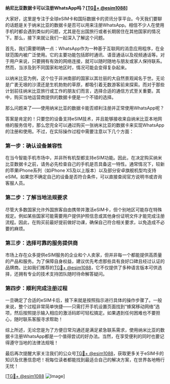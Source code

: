 **纳尼比亚数据卡可以注册WhatsApp吗？[[TG💪+ @esim1088](https://t.me/s/esim1088)]**

大家好，这里是专注于全球eSIM卡和国际数据卡的资讯分享平台。今天我们要聊的话题是关于纳米比亚的数据卡是否可以用来注册WhatsApp。相信不少人在使用手机时都会遇到类似的问题，尤其是在出国旅行或者长期居住在其他国家的情况下。那么，接下来就让我们一起深入了解这个问题。

首先，我们需要明确一点：WhatsApp作为一种基于互联网的消息应用程序，在全球范围内被广泛使用。它的主要功能包括即时通讯、语音通话以及视频通话等。对于用户来说，只要拥有有效的网络连接，就可以随时随地与朋友或家人保持联系。然而，当涉及到不同国家和地区时，情况可能会变得复杂起来。

以纳米比亚为例，这个位于非洲南部的国家以其壮丽的大自然景观闻名于世。无论是广袤无垠的沙漠还是生机勃勃的草原，都吸引着无数游客前来探索。而对于那些计划前往纳米比亚旅行或工作的朋友们而言，选择合适的通信方式至关重要。其中，购买当地运营商提供的数据卡便是一个不错的选择。

那么问题来了——使用纳米比亚的数据卡能否顺利注册并正常使用WhatsApp呢？

答案是肯定的！只要您的设备支持eSIM技术，并且能够接收来自纳米比亚本地网络的服务信号，那么您完全可以通过购买一张纳米比亚的数据卡来实现WhatsApp的注册和使用。不过，在实际操作过程中需要注意以下几个方面：

### 第一步：确认设备兼容性

在当今智能手机市场中，并非所有机型都支持eSIM功能。因此，在决定购买纳米比亚数据卡之前，请务必先检查自己的手机是否具备这一特性。通常情况下，较新的苹果iPhone系列（如iPhone XS及以上版本）以及部分安卓旗舰机型均支持eSIM。如果您不确定自己的设备是否符合条件，可以直接查阅官方说明书或咨询客服人员。

### 第二步：了解当地法规要求

尽管大多数国家允许外国旅客自由携带并激活eSIM卡，但个别地区可能存在特殊规定。例如某些国家可能需要用户提供护照信息或其他身份证明文件才能完成注册流程。因此，在购买前最好提前做好功课，确保自己符合相关要求，以免造成不必要的麻烦。

### 第三步：选择可靠的服务提供商

市场上存在众多提供eSIM服务的企业和个人卖家，但并非每一个都能提供高质量的产品和服务。为了保障自身权益，建议优先考虑那些具有良好口碑且经过认证的品牌商。比如我们推荐的[TG💪+ @esim1088](https://t.me/s/esim1088)，它不仅提供了多种语言版本可供选择，还拥有专业的技术支持团队随时待命解答疑问。

### 第四步：顺利完成注册过程

一旦确定了合适的eSIM卡后，接下来就是按照指示进行具体的操作步骤了。一般来说，整个过程非常简单快捷——只需打开手机设置页面找到“蜂窝移动网络”选项，然后按照提示输入相应的激活码即可轻松搞定。如果遇到任何困难也不要担心，随时联系客服寻求帮助！

综上所述，无论您是为了方便日常沟通还是满足紧急联系需求，使用纳米比亚的数据卡注册WhatsApp都是一个值得尝试的好办法。当然，在享受便利的同时也要记得遵守当地的法律法规哦！

最后再次提醒大家关注我们的公众号[TG💪+ @esim1088](https://t.me/s/esim1088)，获取更多关于eSIM卡的知识及优惠信息吧！祝每位读者都能找到最适合自己的解决方案，在世界各地畅行无忧！

[[TG💪+ @esim1088](https://t.me/s/esim1088) ![Image](https://i.postimg.cc/4NQfJmqS/Snipaste-2025-05-13-00-14-12.png)]